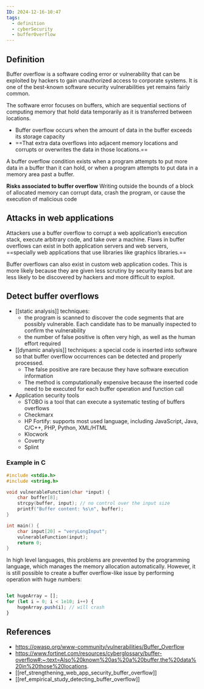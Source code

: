 ```yaml
---
ID: 2024-12-16-10:47
tags:
  - definition
  - cyberSecurity
  - bufferOverflow
---
```

## Definition

Buffer overflow is a software coding error or vulnerability that can be exploited by hackers to gain unauthorized access to corporate systems. It is one of the best-known software security vulnerabilities yet remains fairly common.

The software error focuses on buffers, which are sequential sections of computing memory that hold data temporarily as it is transferred between locations.
- Buffer overflow occurs when the amount of data in the buffer exceeds its storage capacity
- ==That extra data overflows into adjacent memory locations and corrupts or overwrites the data in those locations.==

A buffer overflow condition exists when a program attempts to put more data in a  buffer than it can hold, or when a program attempts to put data in a memory area past a buffer. 

**Risks associated to buffer overflow**
Writing outside the bounds of a block of allocated memory can corrupt data, crash the program, or cause the execution of malicious code

## Attacks in web applications

Attackers use a buffer overflow to corrupt a web application’s execution stack, execute arbitrary code, and take over a machine. Flaws in buffer overflows can exist in both application servers and web servers, ==specially web applications that use libraries like graphics libraries.== 

Buffer overflows can also exist in custom web application codes. This is more likely because they are given less scrutiny by security teams but are less likely to be discovered by hackers and more difficult to exploit.

## Detect buffer overflows

- [[static analysis]] techniques:
	- the program is scanned to discover the code segments that are possibly vulnerable. Each candidate has to be manually inspected to confirm the vulnerability
	- the number of false positive is often very high, as well as the human effort required
- [[dynamic analysis]] techniques: a special code is inserted into software so that buffer overflow occurrences can be detected and properly processed.
	- The false positive are rare because they have software execution information 
	- The method is computationally expensive because the inserted code need to be executed for each buffer operation and function call
- Application security tools
	- STOBO is a tool that can execute a systematic testing of buffers overflows
	- Checkmarx
	- HP Fortify: supports most used language, including JavaScript, Java, C/C++, PHP, Python, XML/HTML
	- Klocwork
	- Coverty
	- Splint

### Example in C

```C
#include <stdio.h>
#include <string.h>

void vulnerableFunction(char *input) {
    char buffer[8];
    strcpy(buffer, input); // no control over the input size
    printf("Buffer content: %s\n", buffer);
}

int main() {
    char input[20] = "veryLongInput";
    vulnerableFunction(input);
    return 0;
}
```

In high level languages, this problems are prevented by the programming language, which manages the memory allocation automatically. However, it is still possible to create a buffer overflow-like issue by performing operation with huge numbers:

```JavaScript

let hugeArray = [];
for (let i = 0; i < 1e10; i++) {
    hugeArray.push(i); // will crash
}

```
## References
- https://owasp.org/www-community/vulnerabilities/Buffer_Overflow
- https://www.fortinet.com/resources/cyberglossary/buffer-overflow#:~:text=Also%20known%20as%20a%20buffer,the%20data%20in%20those%20locations.
- [[ref_strengthening_web_app_security_buffer_overflow]]
- [[ref_empirical_study_detecting_buffer_overflow]]

